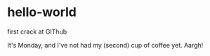 # hello-world
first crack at GIThub

It's Monday, and I've not had my (second) cup of coffee yet. Aargh! 
